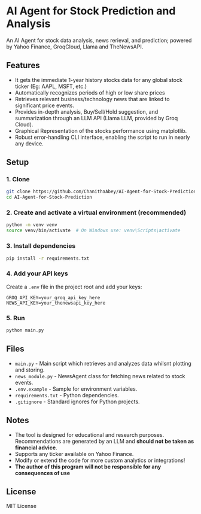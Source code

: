 # AI Agent for Stock Prediction and Analysis

An AI Agent for stock data analysis, news rerieval, and prediction; powered by Yahoo Finance, GroqCloud, Llama and TheNewsAPI.

## Features

- It gets the immediate 1-year history stocks data for any global stock ticker (Eg: AAPL, MSFT, etc.)
- Automatically recognizes periods of high or low share prices
- Retrieves relevant business/technology news that are linked to significant price events.
- Provides in-depth analysis, Buy/Sell/Hold suggestion, and summarization through an LLM API (Llama LLM, provided by Groq Cloud).
- Graphical Representation of the stocks performance using matplotlib.
- Robust error-handling CLI interface, enabling the script to run in nearly any device.

## Setup

### 1. Clone

```bash
git clone https://github.com/ChanithaAbey/AI-Agent-for-Stock-Prediction
cd AI-Agent-for-Stock-Prediction
```

### 2. Create and activate a virtual environment (recommended)

```bash
python -m venv venv
source venv/bin/activate  # On Windows use: venv\Scripts\activate
```

### 3. Install dependencies

```bash
pip install -r requirements.txt
```

### 4. Add your API keys

Create a `.env` file in the project root and add your keys:
```
GROQ_API_KEY=your_groq_api_key_here
NEWS_API_KEY=your_thenewsapi_key_here
```

### 5. Run

```bash
python main.py
```

## Files

- `main.py` - Main script which retrieves and analyzes data whilsnt plotting and storing.
- `news_module.py` - NewsAgent class for fetching news related to stock events.
- `.env.example` - Sample for environment variables.
- `requirements.txt` - Python dependencies.
- `.gitignore` - Standard ignores for Python projects.

## Notes

- The tool is designed for educational and research purposes. Recommendations are generated by an LLM and **should not be taken as financial advice**.
- Supports any ticker available on Yahoo Finance.
- Modify or extend the code for more custom analytics or integrations!
- **The author of this program will not be responsible for any consequences of use**

## License

MIT License
